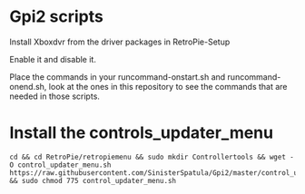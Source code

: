 # Gpi2 scripts

Install Xboxdvr from the driver packages in RetroPie-Setup

Enable it and disable it.

Place the commands in your runcommand-onstart.sh and runcommand-onend.sh, look at the ones in this repository to see the commands that are needed in those scripts.



# Install the controls_updater_menu

```shell
cd && cd RetroPie/retropiemenu && sudo mkdir Controllertools && wget -O control_updater_menu.sh https://raw.githubusercontent.com/SinisterSpatula/Gpi2/master/control_updater_menu.sh && sudo chmod 775 control_updater_menu.sh
```

